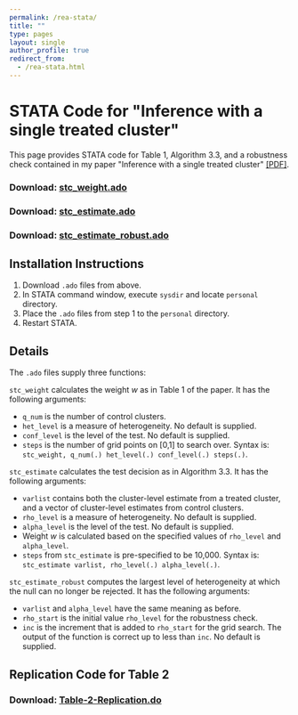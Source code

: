 ```yaml
---
permalink: /rea-stata/
title: ""
type: pages
layout: single
author_profile: true
redirect_from:
  - /rea-stata.html
---
```


# STATA Code for "Inference with a single treated cluster"

This page provides STATA code for Table 1, Algorithm 3.3, and a robustness check contained in my paper "Inference with a single treated cluster" [[PDF]](/assets/hagemann_rea.pdf).

### Download: [stc_weight.ado](/assets/stc_weight.ado)
### Download: [stc_estimate.ado](/assets/stc_estimate.R)
### Download: [stc_estimate_robust.ado](/assets/stc_estimate_robust.R)

## Installation Instructions

1. Download `.ado` files from above.
2. In STATA command window, execute `sysdir` and locate `personal` directory.
3. Place the `.ado` files from step 1 to the `personal` directory.
4. Restart STATA.

## Details

The `.ado` files supply three functions:

`stc_weight` calculates the weight *w* as in Table 1 of the paper. It has the following arguments:
  * `q_num` is the number of control clusters.
  * `het_level` is a measure of heterogeneity. No default is supplied.
  * `conf_level` is the level of the test. No default is supplied.
  * `steps` is the number of grid points on [0,1] to search over.
Syntax is: `stc_weight, q_num(.) het_level(.) conf_level(.) steps(.)`.

`stc_estimate` calculates the test decision as in Algorithm 3.3. It has the following arguments:
  * `varlist` contains both the cluster-level estimate from a treated cluster, and a vector of cluster-level estimates from control clusters.
  * `rho_level` is a measure of heterogeneity. No default is supplied.
  * `alpha_level` is the level of the test. No default is supplied.
  * Weight *w* is calculated based on the specified values of `rho_level` and `alpha_level`.
  * `steps` from `stc_estimate` is pre-specified to be 10,000.
Syntax is: `stc_estimate varlist, rho_level(.) alpha_level(.)`.

`stc_estimate_robust` computes the largest level of heterogeneity at which the null can no longer be rejected. It has the following arguments:
  * `varlist` and `alpha_level` have the same meaning as before.
  * `rho_start` is the initial value `rho_level` for the robustness check.
  * `inc` is the increment that is added to `rho_start` for the grid search. The output of the function is correct up to less than `inc`. No default is supplied.

## Replication Code for Table 2

### Download: [Table-2-Replication.do](/assets/Table_2_Replication.do)
